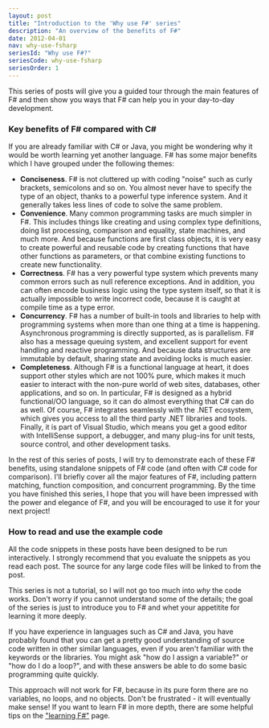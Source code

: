 ```yaml
---
layout: post
title: "Introduction to the 'Why use F#' series"
description: "An overview of the benefits of F#"
date: 2012-04-01
nav: why-use-fsharp
seriesId: "Why use F#?"
seriesCode: why-use-fsharp
seriesOrder: 1
---
```


This series of posts will give you a guided tour through the main features of F# and then show you ways that F# can help you in your day-to-day development.

### Key benefits of F# compared with C#

If you are already familiar with C# or Java, you might be wondering why it would be worth learning yet another language. F# has some major benefits which I have grouped under the following themes:

* **Conciseness**. F# is not cluttered up with coding "noise" such as curly brackets, semicolons and so on. You almost never have to specify the type of an object, thanks to a powerful type inference system. And it generally takes less lines of code to solve the same problem.
* **Convenience**. Many common programming tasks are much simpler in F#.  This includes things like creating and using complex type definitions, doing list processing, comparison and equality, state machines, and much more.  And because functions are first class objects, it is very easy to create powerful and reusable code by creating functions that have other functions as parameters, or that combine existing functions to create new functionality.
* **Correctness**. F# has a very powerful type system which prevents many common errors such as null reference exceptions. And in addition, you can often encode business logic using the type system itself, so that it is actually impossible to write incorrect code, because it is caught at compile time as a type error.
* **Concurrency**. F# has a number of built-in tools and libraries to help with programming systems when more than one thing at a time is happening. Asynchronous programming is directly supported, as is parallelism. F# also has a message queuing system, and excellent support for event handling and reactive programming. And because data structures are immutable by default, sharing state and avoiding locks is much easier.
* **Completeness**.  Although F# is a functional language at heart, it does support other styles which are not 100% pure, which makes it much easier to interact with the non-pure world of web sites, databases, other applications, and so on. In particular, F# is designed as a hybrid functional/OO language, so it can do almost everything that C# can do as well.  Of course, F# integrates seamlessly with the .NET ecosystem, which gives you access to all the third party .NET libraries and tools. Finally, it is part of Visual Studio, which means you get a good editor with IntelliSense support, a debugger, and many plug-ins for unit tests, source control, and other development tasks.

In the rest of this series of posts, I will try to demonstrate each of these F# benefits, using standalone snippets of F# code (and often with C# code for comparison).  I'll briefly cover all the major features of F#, including pattern matching, function composition, and concurrent programming.  By the time you have finished this series, I hope that you will have been impressed with the power and elegance of F#, and you will be encouraged to use it for your next project!

### How to read and use the example code

All the code snippets in these posts have been designed to be run interactively. I strongly recommend that you evaluate the snippets as you read each post. The source for any large code files will be linked to from the post.

This series is not a tutorial, so I will not go too much into *why* the code works.  Don't worry if you cannot understand some of the details; the goal of the series is just to introduce you to F# and whet your appetitite for learning it more deeply.

If you have experience in languages such as C# and Java, you have probably found that you can get a pretty good understanding of source code written in other similar languages, even if you aren't familiar with the keywords or the libraries. You might ask "how do I assign a variable?" or "how do I do a loop?", and with these answers be able to do some basic programming quite quickly.

This approach will not work for F#, because in its pure form there are no variables, no loops, and no objects.  Don't be frustrated - it will eventually make sense! If you want to learn F# in more depth, there are some helpful tips on the ["learning F#"](/learning-fsharp/) page.


